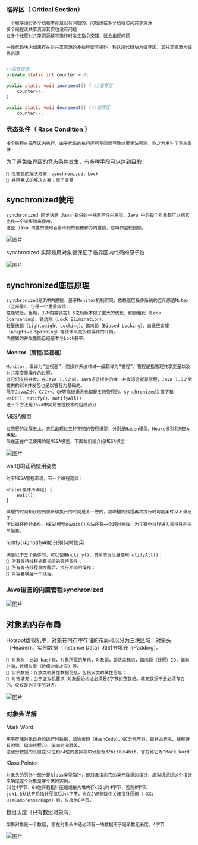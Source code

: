 ### 临界区（ Critical Section）

    一个程序运行多个线程本身是没有问题的，问题出在多个线程访问共享资源
    多个线程读共享资源其实也没有问题
    在多个线程对共享资源读写操作时发生指令交错，就会出现问题

    一段代码块内如果存在对共享资源的多线程读写操作，称这段代码块为临界区，其共享资源为临界资源

```java

//临界资源
private static int counter = 0;

public static void increment() { //临界区
    counter++;
}

public static void decrement() {//临界区
    counter--;

```


### 竞态条件（ Race Condition ）
    多个线程在临界区内执行，由于代码的执行序列不同而导致结果无法预测，称之为发生了竞态条件

为了避免临界区的竞态条件发生，有多种手段可以达到目的：

    🚀 阻塞式的解决方案：synchronized，Lock
    🚀 非阻塞式的解决方案：原子变量


## synchronized使用

    synchronized 同步块是 Java 提供的一种原子性内置锁，Java 中的每个对象都可以把它当作一个同步锁来使用，
    这些 Java 内置的使用者看不到的锁被称为内置锁，也叫作监视器锁。

![图片](img/J6.png)

synchronized 实际是用对象锁保证了临界区内代码的原子性

![图片](img/J7.png)


## synchronized底层原理

    synchronized是JVM内置锁，基于Monitor机制实现，依赖底层操作系统的互斥原语Mutex（互斥量），它是一个重量级锁，
    性能较低。当然，JVM内置锁在1.5之后版本做了重大的优化，如锁粗化（Lock Coarsening）、锁消除（Lock Elimination）、
    轻量级锁（Lightweight Locking）、偏向锁（Biased Locking）、自适应自旋（Adaptive Spinning）等技术来减少锁操作的开销，
    内置锁的并发性能已经基本与Lock持平。


#### Monitor（管程/监视器）

    Monitor，直译为“监视器”，而操作系统领域一般翻译为“管程”。管程是指管理共享变量以及对共享变量操作的过程，
    让它们支持并发。在Java 1.5之前，Java语言提供的唯一并发语言就是管程，Java 1.5之后提供的SDK并发包也是以管程为基础的。
    除了Java之外，C/C++、C#等高级语言也都是支持管程的。synchronized关键字和wait()、notify()、notifyAll()
    这三个方法是Java中实现管程技术的组成部分

MESA模型

    在管程的发展史上，先后出现过三种不同的管程模型，分别是Hasen模型、Hoare模型和MESA模型。
    现在正在广泛使用的是MESA模型。下面我们便介绍MESA模型：

![图片](img/J8.png)

wait()的正确使用姿势

    对于MESA管程来说，有一个编程范式：
```
while(条件不满足) {
    wait();
}
```
    唤醒的时间和获取到锁继续执行的时间是不一致的，被唤醒的线程再次执行时可能条件又不满足了，
    所以循环检验条件。MESA模型的wait()方法还有一个超时参数，为了避免线程进入等待队列永久阻塞。


notify()和notifyAll()分别何时使用

    满足以下三个条件时，可以使用notify()，其余情况尽量使用notifyAll()：
    🚀 所有等待线程拥有相同的等待条件；
    🚀 所有等待线程被唤醒后，执行相同的操作；
    🚀 只需要唤醒一个线程。


### Java语言的内置管程synchronized


![图片](img/J9.png)


## 对象的内存布局

Hotspot虚拟机中，对象在内存中存储的布局可以分为三块区域：对象头（Header）、实例数据（Instance Data）和对齐填充（Padding）。

    🚀 对象头：比如 hash码，对象所属的年代，对象锁，锁状态标志，偏向锁（线程）ID，偏向时间，数组长度（数组对象才有）等。
    🚀 实例数据：存放类的属性数据信息，包括父类的属性信息；
    🚀 对齐填充：由于虚拟机要求 对象起始地址必须是8字节的整数倍。填充数据不是必须存在的，仅仅是为了字节对齐。

![图片](img/J10.png)

### 对象头详解

Mark Word

    用于存储对象自身的运行时数据，如哈希码（HashCode）、GC分代年龄、锁状态标志、线程持有的锁、偏向线程ID、偏向时间戳等，
    这部分数据的长度在32位和64位的虚拟机中分别为32bit和64bit，官方称它为“Mark Word”

Klass Pointer

    对象头的另外一部分是klass类型指针，即对象指向它的类元数据的指针，虚拟机通过这个指针来确定这个对象是哪个类的实例。
    32位4字节，64位开启指针压缩或最大堆内存<32g时4字节，否则8字节。
    jdk1.8默认开启指针压缩后为4字节，当在JVM参数中关闭指针压缩（-XX:-UseCompressedOops）后，长度为8字节。

数组长度（只有数组对象有）

    如果对象是一个数组, 那在对象头中还必须有一块数据用于记录数组长度。4字节

![图片](img/J11.png)








